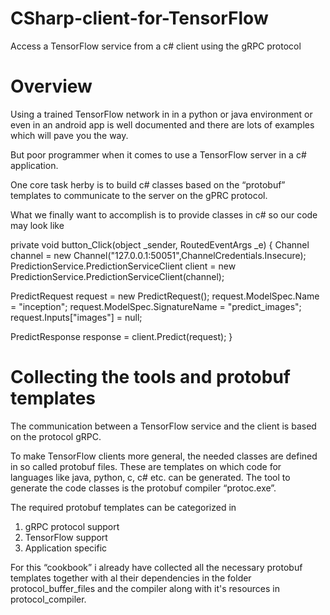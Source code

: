 # CSharp-client-for-TensorFlow
Access a TensorFlow service from a c# client using the gRPC protocol

# Overview
Using a trained TensorFlow network in in a python or java environment or even in an android app is well documented and there are lots of examples which will pave you the way.

But poor programmer when it comes to use a TensorFlow server in a c# application.

One core task herby is to build c# classes based on the “protobuf” templates to communicate to the server on the gPRC protocol.

What we finally want to accomplish is to provide classes in c# so our code may look like

private void button_Click(object _sender, RoutedEventArgs _e)
{
Channel channel = new Channel("127.0.0.1:50051",ChannelCredentials.Insecure);
PredictionService.PredictionServiceClient client = new PredictionService.PredictionServiceClient(channel);

PredictRequest request = new PredictRequest();
request.ModelSpec.Name = "inception";
request.ModelSpec.SignatureName = "predict_images";
request.Inputs["images"] = null;

PredictResponse response = client.Predict(request);
}

# Collecting the tools and protobuf templates
The communication between a TensorFlow service and the client is based on the protocol gRPC.

To make TensorFlow clients more general, the needed classes are defined in so called protobuf files.
These are templates on which code for languages like java, python, c, c# etc. can be generated.
The tool to generate the code classes is the protobuf compiler “protoc.exe”.

The required protobuf templates can be categorized in
1) gRPC protocol support
2) TensorFlow support
3) Application specific 

For this “cookbook” i  already have collected all the necessary protobuf templates together with al their dependencies in the folder protocol_buffer_files and the compiler along with it's resources in protocol_compiler.







